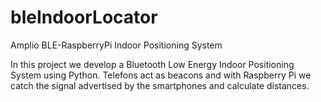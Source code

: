 # bleIndoorLocator
Amplio BLE-RaspberryPi Indoor Positioning System

In this project we develop a Bluetooth Low Energy Indoor Positioning System using Python.
Telefons act as beacons and with Raspberry Pi we catch the signal advertised by the smartphones and calculate distances.
